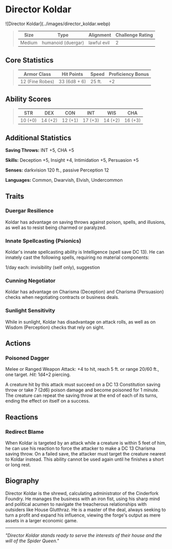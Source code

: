 # Director Koldar

<link rel="stylesheet" href="../drow_theme.css">
![Director Koldar](../images/director_koldar.webp)


> | **Size** | **Type** | **Alignment** | **Challenge Rating** |
> |----------|----------|---------------|----------------------|
> | Medium | humanoid (duergar) | lawful evil | 2 |

## Core Statistics

> | **Armor Class** | **Hit Points** | **Speed** | **Proficiency Bonus** |
> |-----------------|----------------|-----------|------------------------|
> | 12 (Fine Robes) | 33 (6d8 + 6) | 25 ft. | +2 |

## Ability Scores

> | **STR** | **DEX** | **CON** | **INT** | **WIS** | **CHA** |
> |---------|---------|---------|---------|---------|---------|
> | 10 (+0) | 14 (+2) | 12 (+1) | 17 (+3) | 14 (+2) | 16 (+3) |

## Additional Statistics

**Saving Throws:** INT +5, CHA +5

**Skills:** Deception +5, Insight +4, Intimidation +5, Persuasion +5

**Senses:** darkvision 120 ft., passive Perception 12

**Languages:** Common, Dwarvish, Elvish, Undercommon

## Traits

### Duergar Resilience
Koldar has advantage on saving throws against poison, spells, and illusions, as well as to resist being charmed or paralyzed.

### Innate Spellcasting (Psionics)
Koldar's innate spellcasting ability is Intelligence (spell save DC 13). He can innately cast the following spells, requiring no material components:

1/day each: invisibility (self only), suggestion

### Cunning Negotiator
Koldar has advantage on Charisma (Deception) and Charisma (Persuasion) checks when negotiating contracts or business deals.

### Sunlight Sensitivity
While in sunlight, Koldar has disadvantage on attack rolls, as well as on Wisdom (Perception) checks that rely on sight.

## Actions

### Poisoned Dagger
Melee or Ranged Weapon Attack: +4 to hit, reach 5 ft. or range 20/60 ft., one target. *Hit:* 1d4+2 piercing.

A creature hit by this attack must succeed on a DC 13 Constitution saving throw or take 7 (2d6) poison damage and become poisoned for 1 minute. The creature can repeat the saving throw at the end of each of its turns, ending the effect on itself on a success.

## Reactions

### Redirect Blame
When Koldar is targeted by an attack while a creature is within 5 feet of him, he can use his reaction to force the attacker to make a DC 13 Charisma saving throw. On a failed save, the attacker must target the creature nearest to Koldar instead. This ability cannot be used again until he finishes a short or long rest.

## Biography

Director Koldar is the shrewd, calculating administrator of the Cinderfork Foundry. He manages the business with an iron fist, using his sharp mind and political acumen to navigate the treacherous relationships with outsiders like House Glutthraz. He is a master of the deal, always seeking to turn a profit and expand his influence, viewing the forge's output as mere assets in a larger economic game.

---

*"Director Koldar stands ready to serve the interests of their house and the will of the Spider Queen."*